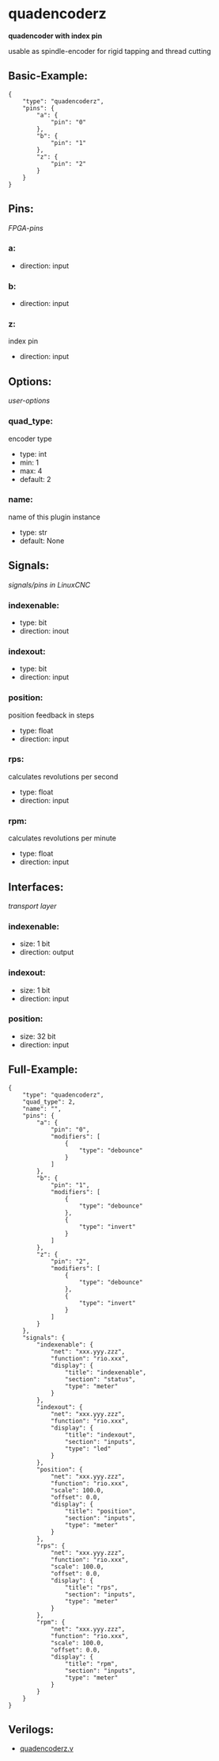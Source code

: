 # quadencoderz
**quadencoder with index pin**

usable as spindle-encoder for rigid tapping and thread cutting

## Basic-Example:
```
{
    "type": "quadencoderz",
    "pins": {
        "a": {
            "pin": "0"
        },
        "b": {
            "pin": "1"
        },
        "z": {
            "pin": "2"
        }
    }
}
```

## Pins:
*FPGA-pins*
### a:

 * direction: input

### b:

 * direction: input

### z:
index pin

 * direction: input


## Options:
*user-options*
### quad_type:
encoder type

 * type: int
 * min: 1
 * max: 4
 * default: 2

### name:
name of this plugin instance

 * type: str
 * default: None


## Signals:
*signals/pins in LinuxCNC*
### indexenable:

 * type: bit
 * direction: inout

### indexout:

 * type: bit
 * direction: input

### position:
position feedback in steps

 * type: float
 * direction: input

### rps:
calculates revolutions per second

 * type: float
 * direction: input

### rpm:
calculates revolutions per minute

 * type: float
 * direction: input


## Interfaces:
*transport layer*
### indexenable:

 * size: 1 bit
 * direction: output

### indexout:

 * size: 1 bit
 * direction: input

### position:

 * size: 32 bit
 * direction: input


## Full-Example:
```
{
    "type": "quadencoderz",
    "quad_type": 2,
    "name": "",
    "pins": {
        "a": {
            "pin": "0",
            "modifiers": [
                {
                    "type": "debounce"
                }
            ]
        },
        "b": {
            "pin": "1",
            "modifiers": [
                {
                    "type": "debounce"
                },
                {
                    "type": "invert"
                }
            ]
        },
        "z": {
            "pin": "2",
            "modifiers": [
                {
                    "type": "debounce"
                },
                {
                    "type": "invert"
                }
            ]
        }
    },
    "signals": {
        "indexenable": {
            "net": "xxx.yyy.zzz",
            "function": "rio.xxx",
            "display": {
                "title": "indexenable",
                "section": "status",
                "type": "meter"
            }
        },
        "indexout": {
            "net": "xxx.yyy.zzz",
            "function": "rio.xxx",
            "display": {
                "title": "indexout",
                "section": "inputs",
                "type": "led"
            }
        },
        "position": {
            "net": "xxx.yyy.zzz",
            "function": "rio.xxx",
            "scale": 100.0,
            "offset": 0.0,
            "display": {
                "title": "position",
                "section": "inputs",
                "type": "meter"
            }
        },
        "rps": {
            "net": "xxx.yyy.zzz",
            "function": "rio.xxx",
            "scale": 100.0,
            "offset": 0.0,
            "display": {
                "title": "rps",
                "section": "inputs",
                "type": "meter"
            }
        },
        "rpm": {
            "net": "xxx.yyy.zzz",
            "function": "rio.xxx",
            "scale": 100.0,
            "offset": 0.0,
            "display": {
                "title": "rpm",
                "section": "inputs",
                "type": "meter"
            }
        }
    }
}
```

## Verilogs:
 * [quadencoderz.v](quadencoderz.v)
